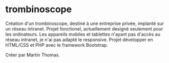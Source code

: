# trombinoscope

Création d'un trombinoscope, destiné à une entreprise privée, implanté sur un réseau intranet.
Projet fonctionel, actuellement designé seulement pour les ordinateurs. Les appareils mobiles et tablettes n'ayant pas d'accès au réseau intranet, je n'ai pas adapté le responsive.
Projet développer en HTML/CSS et PHP avec le framework Bootstrap.

Créer par Martin Thomas.
